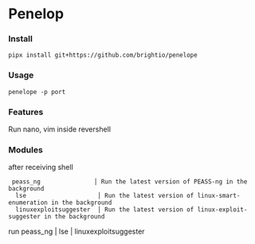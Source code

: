 # Penelop
### Install
```
pipx install git+https://github.com/brightio/penelope
```
### Usage
```
penelope -p port
```
### Features
Run nano, vim inside revershell  

### Modules
after receiving shell
```
 peass_ng               │ Run the latest version of PEASS-ng in the background               
  lse                    │ Run the latest version of linux-smart-enumeration in the background
  linuxexploitsuggester  │ Run the latest version of linux-exploit-suggester in the background
```
run peass_ng | lse | linuxexploitsuggester

